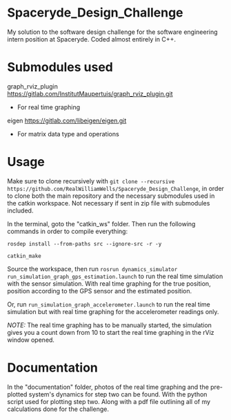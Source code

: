 # Spaceryde_Design_Challenge
My solution to the software design challenge for the software engineering intern position at Spaceryde. Coded almost entirely in C++.

# Submodules used
graph_rviz_plugin
https://gitlab.com/InstitutMaupertuis/graph_rviz_plugin.git
- For real time graphing

eigen
https://gitlab.com/libeigen/eigen.git
- For matrix data type and operations

# Usage
Make sure to clone recursively with `git clone --recursive https://github.com/RealWilliamWells/Spaceryde_Design_Challenge`, in order to clone both the main repository and the necessary submodules used in the catkin workspace. Not necessary if sent in zip file with submodules included.

In the terminal, goto the "catkin_ws" folder. Then run the following commands in order to compile everything: 

`rosdep install --from-paths src --ignore-src -r -y`

`catkin_make`

Source the workspace, then run `rosrun dynamics_simulator run_simulation_graph_gps_estimation.launch` to run the real time simulation with the sensor simulation. With real time graphing for the true position, position according to the GPS sensor and the estimated position.

Or, run `run_simulation_graph_accelerometer.launch` to run the real time simulation but with real time graphing for the accelerometer readings only.

*NOTE:* The real time graphing has to be manually started, the simulation gives you a count down from 10 to start the real time graphing in the rViz window opened.

# Documentation
In the "documentation" folder, photos of the real time graphing and the pre-plotted system's dynamics for step two can be found. With the python script used for plotting step two. Along with a pdf file outlining all of my calculations done for the challenge. 
